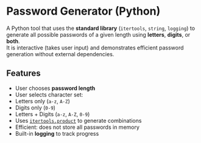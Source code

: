 # Password Generator (Python)

A Python tool that uses the **standard library** (`itertools`, `string`, `logging`) to generate all possible passwords of a given length using **letters**, **digits**, or **both**.  
It is interactive (takes user input) and demonstrates efficient password generation without external dependencies.  


##  Features
-  User chooses **password length**  
-  User selects character set:  
  - Letters only (`a-z`, `A-Z`)  
  - Digits only (`0-9`)  
  - Letters + Digits (`a-z`, `A-Z`, `0-9`)  
-  Uses [`itertools.product`](https://docs.python.org/3/library/itertools.html) to generate combinations  
-  Efficient: does not store all passwords in memory  
-  Built-in **logging** to track progress  


